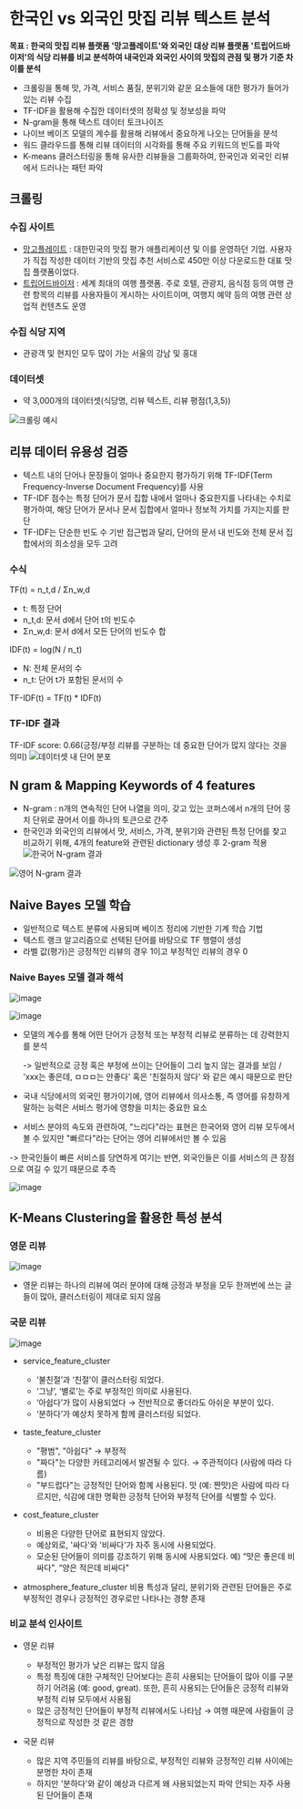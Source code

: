 # 한국인 vs 외국인 맛집 리뷰 텍스트 분석

**목표 : 한국의 맛집 리뷰 플랫폼 '망고플레이트'와 외국인 대상 리뷰 플랫폼 '트립어드바이저'의 식당 리뷰를 비교 분석하여 내국인과 외국인 사이의 맛집의 관점 및 평가 기준 차이를 분석**

*   크롤링을 통해 맛, 가격, 서비스 품질, 분위기와 같운 요소들에 대한 평가가 들어가있는 리뷰 수집
*   TF-IDF을 활용해 수집한 데이터셋의 정확성 및 정보성을 파악
*   N-gram을 통해 텍스트 데이터 토크나이즈
*   나이브 베이즈 모델의 계수를 활용해 리뷰에서 중요하게 나오는 단어들을 분석
*   워드 클라우드를 통해 리뷰 데이터의 시각화를 통해 주요 키워드의 빈도를 파악
*   K-means 클러스터링을 통해 유사한 리뷰들을 그룹화하여, 한국인과 외국인 리뷰에서 드러나는 패턴 파악


## 크롤링

### 수집 사이트
*   [망고플레이트](https://www.mangoplate.com/) : 대한민국의 맛집 평가 애플리케이션 및 이를 운영하던 기업. 사용자가 직접 작성한 데이터 기반의 맛집 추천 서비스로 450만 이상 다운로드한 대표 맛집 플랫폼이었다.
*   [트립어드바이저](https://www.tripadvisor.co.kr/) : 세계 최대의 여행 플랫폼. 주로 호텔, 관광지, 음식점 등의 여행 관련 항목의 리뷰를 사용자들이 게시하는 사이트이며, 여행지 예약 등의 여행 관련 상업적 컨텐츠도 운영

### 수집 식당 지역
*   관광객 및 현지인 모두 많이 가는 서울의 강남 및 홍대

### 데이터셋
*   약 3,000개의 데이터셋(식당명, 리뷰 텍스트, 리뷰 평점(1,3,5))

![크롤링 예시](img/fig1.png)


## 리뷰 데이터 유용성 검증
*   텍스트 내의 단어나 문장들이 얼마나 중요한지 평가하기 위해 TF-IDF(Term Frequency-Inverse Document Frequency)를 사용
*   TF-IDF 점수는 특정 단어가 문서 집합 내에서 얼마나 중요한지를 나타내는 수치로 평가하여, 해당 단어가 문서나 문서 집합에서 얼마나 정보적 가치를 가지는지를 판단
*   TF-IDF는 단순한 빈도 수 기반 접근법과 달리, 단어의 문서 내 빈도와 전체 문서 집합에서의 희소성을 모두 고려

### 수식
TF(t) = n_t,d / Σn_w,d
- t: 특정 단어
- n_t,d: 문서 d에서 단어 t의 빈도수
- Σn_w,d: 문서 d에서 모든 단어의 빈도수 합

IDF(t) = log(N / n_t)
- N: 전체 문서의 수
- n_t: 단어 t가 포함된 문서의 수

TF-IDF(t) = TF(t) * IDF(t)

### TF-IDF 결과
TF-IDF score: 0.66(긍정/부정 리뷰를 구분하는 데 중요한 단어가 많지 않다는 것을 의미)
![데이터셋 내 단어 분포](img/fig2.png)


## N gram & Mapping Keywords of 4 features
*   N-gram : n개의 연속적인 단어 나열을 의미, 갖고 있는 코퍼스에서 n개의 단어 뭉치 단위로 끊어서 이를 하나의 토큰으로 간주
*   한국인과 외국인의 리뷰에서 맛, 서비스, 가격, 분위기와 관련된 특정 단어를 찾고 비교하기 위해, 4개의 feature와 관련된 dictionary 생성 후 2-gram 적용
![한국어 N-gram 결과](img/fig3.png "한국어 단어 예시")

![영어 N-gram 결과](img/fig4.png "영어 단어 예시")

## Naive Bayes 모델 학습
*   일반적으로 텍스트 분류에 사용되며 베이즈 정리에 기반한 기계 학습 기법
*   텍스트 랭크 알고리즘으로 선택된 단어를 바탕으로 TF 행렬이 생성
*   라벨 값(평가)은 긍정적인 리뷰의 경우 1이고 부정적인 리뷰의 경우 0

### Naive Bayes 모델 결과 해석
![image](https://github.com/user-attachments/assets/2a7a3476-6649-4e3c-a1f2-bc66597841a5)

![image](https://github.com/user-attachments/assets/d1ae4a1e-dff3-458c-9de3-b48fbee2448b)


*   모델의 계수를 통해 어떤 단어가 긍정적 또는 부정적 리뷰로 분류하는 데 강력한지를 분석

    -> 일반적으로 긍정 혹은 부정에 쓰이는 단어들이 그리 높지 않는 결과를 보임
  / 'xxx는 좋은데, ㅁㅁㅁ는 안좋다' 혹은 '친절하지 않다' 와 같은 예시 때문으로 판단


*   국내 식당에서의 외국인 평가이기에, 영어 리뷰에서 의사소통, 즉 영어를 유창하게 말하는 능력은 서비스 평가에 영향을 미치는 중요한 요소
*   서비스 분야의 속도와 관련하여, "느리다"라는 표현은 한국어와 영어 리뷰 모두에서 볼 수 있지만 "빠르다"라는 단어는 영어 리뷰에서만 볼 수 있음
 
  -> 한국인들이 빠른 서비스를 당연하게 여기는 반면, 외국인들은 이를 서비스의 큰 장점으로 여길 수 있기 때문으로 추측

![image](https://github.com/user-attachments/assets/abff3d3d-c98e-48ef-965c-5107a3a5aaca)



## K-Means Clustering을 활용한 특성 분석

### 영문 리뷰

![image](https://github.com/user-attachments/assets/76612ed6-a67c-42bd-8778-a704a77dde93)

*   영문 리뷰는 하나의 리뷰에 여러 분야에 대해 긍정과 부정을 모두 한꺼번에 쓰는 글들이 많아, 클러스터링이 제대로 되지 않음 


### 국문 리뷰
![image](https://github.com/user-attachments/assets/8bcce84a-94c3-463e-9640-d6b0f79869e9)

*   service_feature_cluster
    *   ‘불친절’과 ‘친절’이 클러스터링 되었다.
    *   ‘그냥’, ‘별로’는 주로 부정적인 의미로 사용된다.
    *   ‘아쉽다’가 많이 사용되었다 → 전반적으로 좋더라도 아쉬운 부분이 있다.
    *   ‘분하다’가 예상치 못하게 함께 클러스터링 되었다.


*   taste_feature_cluster
    *   "평범", "아쉽다" → 부정적
    *   "짜다"는 다양한 카테고리에서 발견될 수 있다. → 주관적이다 (사람에 따라 다름)
    *   "부드럽다"는 긍정적인 단어와 함께 사용된다.
    맛 (예: 짠맛)은 사람에 따라 다르지만, 식감에 대한 명확한 긍정적 단어와 부정적 단어를 식별할 수 있다.


*   cost_feature_cluster
    *   비용은 다양한 단어로 표현되지 않았다.
    *   예상외로, '싸다'와 '비싸다'가 자주 동시에 사용되었다.
    *   모순된 단어들이 의미를 강조하기 위해 동시에 사용되었다.
    예) “맛은 좋은데 비싸다", “양은 적은데 비싸다"


*   atmosphere_feature_cluster
    비용 특성과 달리, 분위기와 관련된 단어들은 주로 부정적인 경우나 긍정적인 경우로만 나타나는 경향 존재


### 비교 분석 인사이트
*   영문 리뷰
    *   부정적인 평가가 낮은 리뷰는 많지 않음
    *   특정 특징에 대한 구체적인 단어보다는 흔히 사용되는 단어들이 많아 이를 구분하기 어려움 (예: good, great). 또한, 흔히 사용되는 단어들은 긍정적 리뷰와 부정적 리뷰 모두에서 사용됨
    *   많은 긍정적인 단어들이 부정적 리뷰에서도 나타남 → 여행 때문에 사람들이 긍정적으로 작성한 것 같은 경향

*   국문 리뷰
    *   많은 지역 주민들의 리뷰를 바탕으로, 부정적인 리뷰와 긍정적인 리뷰 사이에는 분명한 차이 존재
    *   하지만 '분하다'와 같이 예상과 다르게 왜 사용되었는지 파악 안되는 자주 사용된 단어들이 존재


